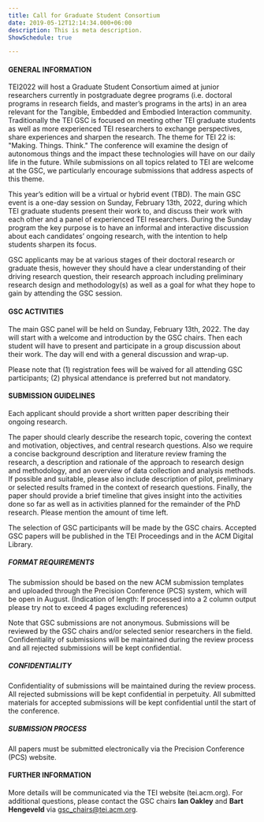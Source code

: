 ```yaml
---
title: Call for Graduate Student Consortium
date: 2019-05-12T12:14:34.000+06:00
description: This is meta description.
ShowSchedule: true

---
```


#### GENERAL INFORMATION

TEI2022 will host a Graduate Student Consortium aimed at junior researchers currently in postgraduate degree programs (i.e. doctoral programs in research fields, and master’s programs in the arts) in an area relevant for the Tangible, Embedded and Embodied Interaction community. Traditionally the TEI GSC is focused on meeting other TEI graduate students as well as more experienced TEI researchers to exchange perspectives, share experiences and sharpen the research. The theme for TEI 22 is: "Making. Things. Think." The conference will examine the design of autonomous things and the impact these technologies will have on our daily life in the future. While submissions on all topics related to TEI are welcome at the GSC, we particularly encourage submissions that address aspects of this theme.

This year’s edition will be a virtual or hybrid event (TBD). The main GSC event is a one-day session on Sunday, February 13th, 2022, during which TEI graduate students present their work to, and discuss their work with each other and a panel of experienced TEI researchers. During the Sunday program the key purpose is to have an informal and interactive discussion about each candidates’ ongoing research, with the intention to help students sharpen its focus.

GSC applicants may be at various stages of their doctoral research or graduate thesis, however they should have a clear understanding of their driving research question, their research approach including preliminary research design and methodology(s) as well as a goal for what they hope to gain by attending the GSC session.

#### GSC ACTIVITIES

The main GSC panel will be held on Sunday, February 13th, 2022. The day will start with a welcome and introduction by the GSC chairs. Then each student will have to present and participate in a group discussion about their work. The day will end with a general discussion and wrap-up.

Please note that (1) registration fees will be waived for all attending GSC participants; (2) physical attendance is preferred but not mandatory.

#### SUBMISSION GUIDELINES

Each applicant should provide a short written paper describing their ongoing research.

The paper should clearly describe the research topic, covering the context and motivation, objectives, and central research questions. Also we require a concise background description and literature review framing the research, a description and rationale of the approach to research design and methodology, and an overview of data collection and analysis methods. If possible and suitable, please also include description of pilot, preliminary or selected results framed in the context of research questions. Finally, the paper should provide a brief timeline that gives insight into the activities done so far as well as in activities planned for the remainder of the PhD research. Please mention the amount of time left.

The selection of GSC participants will be made by the GSC chairs. Accepted GSC papers will be published in the TEI Proceedings and in the ACM Digital Library.

##### FORMAT REQUIREMENTS

The submission should be based on the new ACM submission templates and uploaded through the Precision Conference (PCS) system, which will be open in August. (Indication of length: If processed into a 2 column output please try not to exceed 4 pages excluding references)

Note that GSC submissions are not anonymous. Submissions will be reviewed by the GSC chairs and/or selected senior researchers in the field. Confidentiality of submissions will be maintained during the review process and all rejected submissions will be kept confidential.

##### CONFIDENTIALITY

Confidentiality of submissions will be maintained during the review process. All rejected submissions will be kept confidential in perpetuity. All submitted materials for accepted submissions will be kept confidential until the start of the conference.

##### SUBMISSION PROCESS

All papers must be submitted electronically via the Precision Conference (PCS) website.

#### FURTHER INFORMATION

More details will be communicated via the TEI website (tei.acm.org). For additional questions, please contact the GSC chairs **Ian Oakley** and **Bart Hengeveld** via <gsc_chairs@tei.acm.org>.
